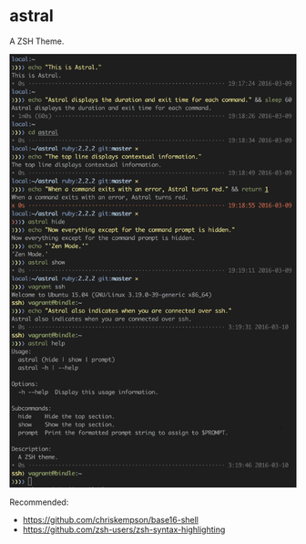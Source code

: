 # astral

A ZSH Theme.

![](https://raw.githubusercontent.com/alphabetum/astral/master/astral.png)

Recommended:
- <https://github.com/chriskempson/base16-shell>
- <https://github.com/zsh-users/zsh-syntax-highlighting>
